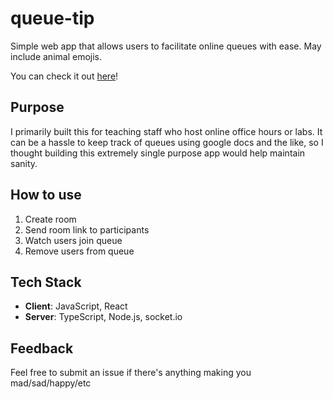 # queue-tip
Simple web app that allows users to facilitate online queues with ease. May include animal emojis.

You can check it out [here](https://queue-tip.herokuapp.com/)!

## Purpose
I primarily built this for teaching staff who host online office hours or labs. It can be a hassle to keep track of queues using google docs and the like, so I thought building this extremely single purpose app would help maintain sanity. 

## How to use
1. Create room
2. Send room link to participants
3. Watch users join queue
4. Remove users from queue

## Tech Stack
- **Client**: JavaScript, React 
- **Server**: TypeScript, Node.js, socket.io

 <!-- ## How does it work -->
## Feedback
Feel free to submit an issue if there's anything making you mad/sad/happy/etc
